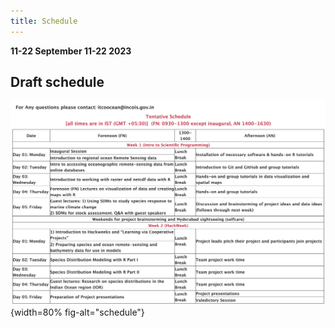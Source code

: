 ```yaml
---
title: Schedule
---
```


**11-22 September 11-22 2023**

<!--
## Hackathon Day 1: November 15

```{.include}
_schedule-day1.md
```

### Welcome Day 1

Please see the `CloudHackathon_Notes` Google Doc: 
 
```{.include}
_welcome-day1.md
```

### Closing Day 1

```{.include}
_closing-day1-on.md
``` 
 
## Hackathon Day 2: November 16

```{.include}
_schedule-day2.md
```

### Welcome Day 2

```{.include}
_welcome-day2-on.md
```

### Closing Day 2

```{.include}
_closing-day1-on.md
```

## Hackathon Day 3: November 17

```{.include}
_schedule-day3.md
```

### Welcome Day 3

```{.include}
_welcome-day2-on.md
```

### Closing Day 3

```{.include}
_closing-day1-on.md
``` 

## Hackathon Day 4: November 18

```{.include}
_schedule-day4.md
```

### Welcome Day 4

```{.include}
_welcome-day2-on.md
```

### Closing Day 4

```{.include}
_closing-day1-on.md
``` 

## Hackathon Day 5: November 19

```{.include}
_schedule-day5.md
```

### Welcome Day 5

- JupyterHub: Log in. 
  - Log into 2i2c. This takes a few minutes so please start this as soon we reconvene each day
- Group Photo!  

### What's next 

[Slides](https://docs.google.com/presentation/d/1LKpdrssV97BFN3yh0LJEmj64wU0kaZp42in_SlsHFmc/edit#slide=id.gfbd87e8abc_0_0) sharing about upcoming opportunities with the [NASA Openscapes](https://nasa-openscapes.github.io/) project.

### Closing Day 5

```{.include} 
_closing-day5.md
``` 

-->

## Draft schedule

![](images/draft-schedule.png){width=80% fig-alt="schedule"}

